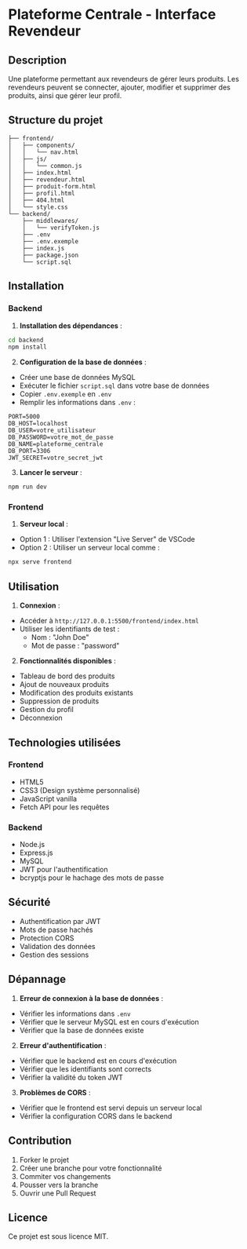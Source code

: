 # Plateforme Centrale - Interface Revendeur

## Description

Une plateforme permettant aux revendeurs de gérer leurs produits. Les revendeurs peuvent se connecter, ajouter, modifier et supprimer des produits, ainsi que gérer leur profil.

## Structure du projet

```
├── frontend/
│   ├── components/
│   │   └── nav.html
│   ├── js/
│   │   └── common.js
│   ├── index.html
│   ├── revendeur.html
│   ├── produit-form.html
│   ├── profil.html
│   ├── 404.html
│   └── style.css
└── backend/
    ├── middlewares/
    │   └── verifyToken.js
    ├── .env
    ├── .env.exemple
    ├── index.js
    ├── package.json
    └── script.sql
```

## Installation

### Backend

1. **Installation des dépendances** :
```bash
cd backend
npm install
```

2. **Configuration de la base de données** :
- Créer une base de données MySQL
- Exécuter le fichier `script.sql` dans votre base de données
- Copier `.env.exemple` en `.env`
- Remplir les informations dans `.env` :
```env
PORT=5000
DB_HOST=localhost
DB_USER=votre_utilisateur
DB_PASSWORD=votre_mot_de_passe
DB_NAME=plateforme_centrale
DB_PORT=3306
JWT_SECRET=votre_secret_jwt
```

3. **Lancer le serveur** :
```bash
npm run dev
```

### Frontend

1. **Serveur local** :
- Option 1 : Utiliser l'extension "Live Server" de VSCode
- Option 2 : Utiliser un serveur local comme :
```bash
npx serve frontend
```

## Utilisation

1. **Connexion** :
- Accéder à `http://127.0.0.1:5500/frontend/index.html`
- Utiliser les identifiants de test :
  - Nom : "John Doe"
  - Mot de passe : "password"

2. **Fonctionnalités disponibles** :
- Tableau de bord des produits
- Ajout de nouveaux produits
- Modification des produits existants
- Suppression de produits
- Gestion du profil
- Déconnexion

## Technologies utilisées

### Frontend
- HTML5
- CSS3 (Design système personnalisé)
- JavaScript vanilla
- Fetch API pour les requêtes

### Backend
- Node.js
- Express.js
- MySQL
- JWT pour l'authentification
- bcryptjs pour le hachage des mots de passe

## Sécurité

- Authentification par JWT
- Mots de passe hachés
- Protection CORS
- Validation des données
- Gestion des sessions

## Dépannage

1. **Erreur de connexion à la base de données** :
- Vérifier les informations dans `.env`
- Vérifier que le serveur MySQL est en cours d'exécution
- Vérifier que la base de données existe

2. **Erreur d'authentification** :
- Vérifier que le backend est en cours d'exécution
- Vérifier que les identifiants sont corrects
- Vérifier la validité du token JWT

3. **Problèmes de CORS** :
- Vérifier que le frontend est servi depuis un serveur local
- Vérifier la configuration CORS dans le backend

## Contribution

1. Forker le projet
2. Créer une branche pour votre fonctionnalité
3. Commiter vos changements
4. Pousser vers la branche
5. Ouvrir une Pull Request

## Licence

Ce projet est sous licence MIT.
